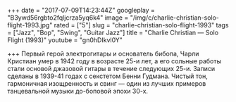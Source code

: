 +++
date = "2017-07-09T14:23:44Z"
googleplay = "B3ywd56rgbto2fqljcrza5yq6k4"
image = "/img/c/charlie-christian-solo-flight-1993.jpg"
rated = ["5"]
slug = "charlie-christian-solo-flight-1993"
tags = ["Jazz", "Bop", "Swing", "Guitar Jazz"]
title = "Charlie Christian — Solo Flight (1993)"
youtube = "gn0hDIkvl0Y"

+++
Первый герой электрогитары и основатель бибопа, Чарли Кристиан умер в 1942 году в возрасте 25-и лет, а его сольные работы стали основой джазовой гитары в течение следующих 25-и. Записи сделаны в 1939-41 годах с секстетом Бенни Гудмана. Чистый тон, гармоничная изощренность и свинг — один из лучших примеров танцевальной музыки до-боповой эпохи 30-х.
